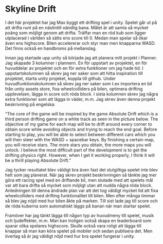 # Skyline Drift

I det här projektet har jag Max byggt ett drifting spel i unity. Spelet går ut på att drifta runt på en nästintill oändlig bana. Målet är att samla så mycket poäng som möjligt genom att drifta. Träffar man en röd kub som ligger utplacerad i världen så sätts ens score till 0. Medan man spelar så ökar även ens highscore. Bilen accelererar och styr man men knapparna WASD. Det finns också en handbroms på mellanslag.

Innan jag startade upp unity så började jag att planera mitt projekt i Planner. Jag skapade 3 kolumner i plannern. En för uppstart av projektet, en för huvuddelar av projektet och en för extra funktioner om jag hade tid. I uppstartskolumnen så skrev jag ner saker som att hitta inspiration till projektet, starta unity projeket, koppla till github. Under huvudfunktionskolumnen så skrev jag ner saker som t.ex importera en bil från unity assets store, fixa wheelcolliders på bilen, optimera drifting upplevelsen, lägga in score och röda block. I sista kolumnen skrev jag några extra funktioner som att lägga in väder, m.m. Jag skrev även denna projekt beskrivning på engelska:

“The core of the game will be inspired by the game Absolute Drift which is a third person drifting game on a white track as seen in the picture below. The objective of my game for each map will be to drift around every corner to obtain score while avoiding objects and trying to reach the end goal. Before starting to play, you will be able to select between different cars which you will then steer with the WASD + spacebar keys. By finishing a certain map, you will receive stars. The more stars you obtain, the more maps you will unlock. 
I believe the most difficult part of the development is to get the drifting physics right. However, when I get it working properly, I think it will be a thrill playing Absolute Drift.”

Jag tycker resultatet blev väldigt bra även fast det slutgiltiga spelet inte blev helt som jag planerat. När jag skrev projekt beskrivningen så tänkte jag mer göra ett racing spel med en driftande bil, men slutade med att spelets mål var att bara drifta så mycket som möjligt utan att nudda några röda block. Anledningen till denna ändrade plan var att det tog väldigt mycket tid att fixa wheelcolliders med drifting funktionalitet till bilen. Men efter många timmar så blev jag nöjd med hur bilen åkte på marken. Till sist lade jag till score och de röda kuberna som automatiskt läggs på banan när man startar spelet.

Framöver har jag tänkt lägga till någon typ av huvudmeny till spelet, musik och ljudeffekter, m.m. Man kan troligen också skapa en leaderboard som sparar olika spelares highscore. Skulle också vara roligt att lägga till knappar så man kan köra spelet på mobiler och sedan publisera det. Men överlag så är jag väldigt nöjd med hur bra spelet fungerar i unity.
